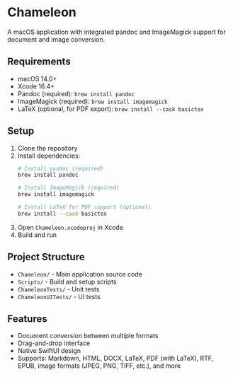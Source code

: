 # Chameleon

A macOS application with integrated pandoc and ImageMagick support for document and image conversion.

## Requirements

- macOS 14.0+
- Xcode 16.4+
- Pandoc (required): `brew install pandoc`
- ImageMagick (required): `brew install imagemagick`
- LaTeX (optional, for PDF export): `brew install --cask basictex`

## Setup

1. Clone the repository
2. Install dependencies:
   ```bash
   # Install pandoc (required)
   brew install pandoc
   
   # Install ImageMagick (required)
   brew install imagemagick
   
   # Install LaTeX for PDF support (optional)
   brew install --cask basictex
   ```
3. Open `Chameleon.xcodeproj` in Xcode
4. Build and run

## Project Structure

- `Chameleon/` - Main application source code
- `Scripts/` - Build and setup scripts
- `ChameleonTests/` - Unit tests
- `ChameleonUITests/` - UI tests

## Features

- Document conversion between multiple formats
- Drag-and-drop interface
- Native SwiftUI design
- Supports: Markdown, HTML, DOCX, LaTeX, PDF (with LaTeX), RTF, EPUB, image formats (JPEG, PNG, TIFF, etc.), and more
